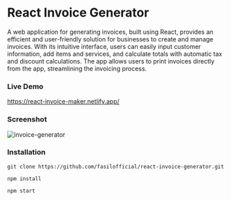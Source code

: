 # React Invoice Generator

A web application for generating invoices, built using React, provides an efficient and user-friendly solution for businesses to create and manage invoices. With its intuitive interface, users can easily input customer information, add items and services, and calculate totals with automatic tax and discount calculations. The app allows users to print invoices directly from the app, streamlining the invoicing process.

### Live Demo
https://react-invoice-maker.netlify.app/

### Screenshot
<img src="https://i.ibb.co/3R5JQnv/invoice-generator.png" alt="invoice-generator" border="0">

### Installation

```
git clone https://github.com/fasilofficial/react-invoice-generator.git

npm install

npm start
```
